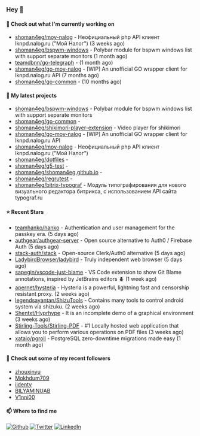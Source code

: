 ### Hey 👋

#### 👷 Check out what I'm currently working on

- [shoman4eg/moy-nalog](https://github.com/shoman4eg/moy-nalog) - Неофициальный php API клиент lknpd.nalog.ru (&#34;Мой Налог&#34;)  (3 weeks ago)
- [shoman4eg/bspwm-windows](https://github.com/shoman4eg/bspwm-windows) - Polybar module for bspwm windows list with support separate monitors (1 month ago)
- [teamdbnn/go-telegraph](https://github.com/teamdbnn/go-telegraph) -  (1 month ago)
- [shoman4eg/go-moy-nalog](https://github.com/shoman4eg/go-moy-nalog) - [WIP] An unofficial GO wrapper client for lknpd.nalog.ru API  (7 months ago)
- [shoman4eg/go-common](https://github.com/shoman4eg/go-common) -  (10 months ago)

#### 🌱 My latest projects

- [shoman4eg/bspwm-windows](https://github.com/shoman4eg/bspwm-windows) - Polybar module for bspwm windows list with support separate monitors
- [shoman4eg/go-common](https://github.com/shoman4eg/go-common) - 
- [shoman4eg/shikimori-player-extension](https://github.com/shoman4eg/shikimori-player-extension) - Video player for shikimori
- [shoman4eg/go-moy-nalog](https://github.com/shoman4eg/go-moy-nalog) - [WIP] An unofficial GO wrapper client for lknpd.nalog.ru API 
- [shoman4eg/moy-nalog](https://github.com/shoman4eg/moy-nalog) - Неофициальный php API клиент lknpd.nalog.ru (&#34;Мой Налог&#34;) 
- [shoman4eg/dotfiles](https://github.com/shoman4eg/dotfiles) - 
- [shoman4eg/g5-test](https://github.com/shoman4eg/g5-test) - 
- [shoman4eg/shoman4eg.github.io](https://github.com/shoman4eg/shoman4eg.github.io) - 
- [shoman4eg/regrutest](https://github.com/shoman4eg/regrutest) - 
- [shoman4eg/bitrix-typograf](https://github.com/shoman4eg/bitrix-typograf) - Модуль типографирования для нового визуального редактора битрикса, с использованием API сайта typograf.ru

#### ⭐ Recent Stars

- [teamhanko/hanko](https://github.com/teamhanko/hanko) - Authentication and user management for the passkey era. (5 days ago)
- [authgear/authgear-server](https://github.com/authgear/authgear-server) - Open source alternative to Auth0 / Firebase Auth (5 days ago)
- [stack-auth/stack](https://github.com/stack-auth/stack) - Open-source Clerk/Auth0 alternative (5 days ago)
- [LadybirdBrowser/ladybird](https://github.com/LadybirdBrowser/ladybird) - Truly independent web browser (5 days ago)
- [sapegin/vscode-just-blame](https://github.com/sapegin/vscode-just-blame) - VS Code extension to show Git Blame annotations, inspired by JetBrains editors 🪲 (1 week ago)
- [apernet/hysteria](https://github.com/apernet/hysteria) - Hysteria is a powerful, lightning fast and censorship resistant proxy. (2 weeks ago)
- [legendsayantan/ShizuTools](https://github.com/legendsayantan/ShizuTools) - Contains many tools to control android system via shizuku. (2 weeks ago)
- [Shentxt/Hyprhype](https://github.com/Shentxt/Hyprhype) - It is an incomplete demo of a graphical environment (3 weeks ago)
- [Stirling-Tools/Stirling-PDF](https://github.com/Stirling-Tools/Stirling-PDF) - #1 Locally hosted web application that allows you to perform various operations on PDF files (3 weeks ago)
- [xataio/pgroll](https://github.com/xataio/pgroll) - PostgreSQL zero-downtime migrations made easy (1 month ago)

#### 👯 Check out some of my recent followers

- [zhouxinyu](https://github.com/zhouxinyu)
- [Mokhdum709](https://github.com/Mokhdum709)
- [iidenty](https://github.com/iidenty)
- [BILYAMINUAB](https://github.com/BILYAMINUAB)
- [V1nni00](https://github.com/V1nni00)


#### 📫 Where to find me
<p>
<a href="https://github.com/shoman4eg" target="_blank"><img alt="Github" src="https://img.shields.io/badge/GitHub-%2312100E.svg?&style=for-the-badge&logo=Github&logoColor=white" /></a>
<a href="https://twitter.com/shoman4eg" target="_blank"><img alt="Twitter" src="https://img.shields.io/badge/twitter-%231DA1F2.svg?&style=for-the-badge&logo=twitter&logoColor=white" /></a>
<a href="https://www.linkedin.com/in/artemdubinin/" target="_blank"><img alt="LinkedIn" src="https://img.shields.io/badge/linkedin-%230077B5.svg?&style=for-the-badge&logo=linkedin&logoColor=white" /></a>
</p>
